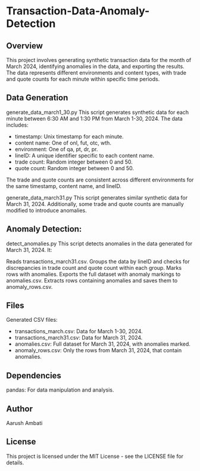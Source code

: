 # Transaction-Data-Anomaly-Detection

## Overview
This project involves generating synthetic transaction data for the month of March 2024, identifying anomalies in the data, and exporting the results. The data represents different environments and content types, with trade and quote counts for each minute within specific time periods.

## Data Generation

generate_data_march1_30.py
This script generates synthetic data for each minute between 6:30 AM and 1:30 PM from March 1-30, 2024. The data includes:

* timestamp: Unix timestamp for each minute.
* content name: One of onl, fut, otc, wth.
* environment: One of qa, pt, dr, pr.
* lineID: A unique identifier specific to each content name.
* trade count: Random integer between 0 and 50.
* quote count: Random integer between 0 and 50.
  
The trade and quote counts are consistent across different environments for the same timestamp, content name, and lineID.

generate_data_march31.py
This script generates similar synthetic data for March 31, 2024. Additionally, some trade and quote counts are manually modified to introduce anomalies.

## Anomaly Detection:

detect_anomalies.py
This script detects anomalies in the data generated for March 31, 2024. It:

Reads transactions_march31.csv.
Groups the data by lineID and checks for discrepancies in trade count and quote count within each group.
Marks rows with anomalies.
Exports the full dataset with anomaly markings to anomalies.csv.
Extracts rows containing anomalies and saves them to anomaly_rows.csv.

## Files

Generated CSV files:
* transactions_march.csv: Data for March 1-30, 2024.
* transactions_march31.csv: Data for March 31, 2024.
* anomalies.csv: Full dataset for March 31, 2024, with anomalies marked.
* anomaly_rows.csv: Only the rows from March 31, 2024, that contain anomalies.

## Dependencies
pandas: For data manipulation and analysis.

## Author
Aarush Ambati

## License
This project is licensed under the MIT License - see the LICENSE file for details.
